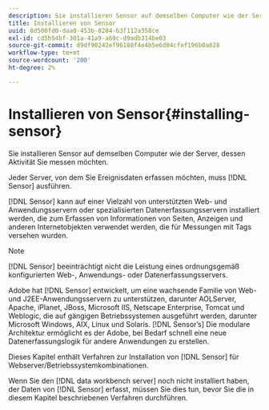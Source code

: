 ```yaml
---
description: Sie installieren Sensor auf demselben Computer wie der Server, dessen Aktivität Sie messen möchten.
title: Installieren von Sensor
uuid: 8d500fd0-daa0-453b-8284-b3f112a358ce
exl-id: cd5b54bf-301a-41a9-a69c-d9adb314be03
source-git-commit: d9df90242ef96188f4e4b5e6d04cfef196b0a628
workflow-type: tm+mt
source-wordcount: '200'
ht-degree: 2%

---
```


# Installieren von Sensor{#installing-sensor}

Sie installieren Sensor auf demselben Computer wie der Server, dessen Aktivität Sie messen möchten.

Jeder Server, von dem Sie Ereignisdaten erfassen möchten, muss [!DNL Sensor] ausführen.

[!DNL Sensor] kann auf einer Vielzahl von unterstützten Web- und Anwendungsservern oder spezialisierten Datenerfassungsservern installiert werden, die zum Erfassen von Informationen von Seiten, Anzeigen und anderen Internetobjekten verwendet werden, die für Messungen mit Tags versehen wurden.

>[!NOTE]
>
>[!DNL Sensor] beeinträchtigt nicht die Leistung eines ordnungsgemäß konfigurierten Web-, Anwendungs- oder Datenerfassungsservers.

Adobe hat [!DNL Sensor] entwickelt, um eine wachsende Familie von Web- und J2EE-Anwendungsservern zu unterstützen, darunter AOLServer, Apache, iPlanet, JBoss, Microsoft IIS, Netscape Enterprise, Tomcat und Weblogic, die auf gängigen Betriebssystemen ausgeführt werden, darunter Microsoft Windows, AIX, Linux und Solaris. [!DNL Sensor’s] Die modulare Architektur ermöglicht es der Adobe, bei Bedarf schnell eine neue Datenerfassungslogik für andere Anwendungen zu erstellen.

Dieses Kapitel enthält Verfahren zur Installation von [!DNL Sensor] für Webserver/Betriebssystemkombinationen.

Wenn Sie den [!DNL data workbench server] noch nicht installiert haben, der Daten von [!DNL Sensor] erfasst, müssen Sie dies tun, bevor Sie die in diesem Kapitel beschriebenen Verfahren durchführen.
